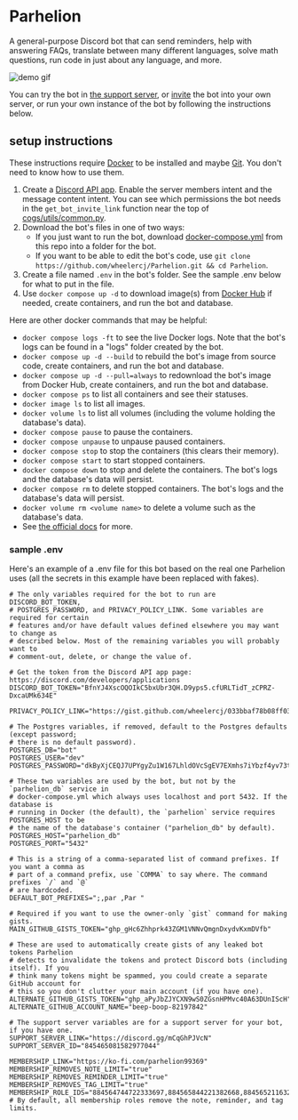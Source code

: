 # Parhelion

A general-purpose Discord bot that can send reminders, help with answering FAQs, translate between many different languages, solve math questions, run code in just about any language, and more.

![demo gif](https://media.giphy.com/media/ydzwjHvEZEc2kmi049/giphy.gif)

You can try the bot in [the support server](https://discord.gg/mCqGhPJVcN), or [invite](https://discord.com/oauth2/authorize?client_id=836071320328077332&scope=bot+applications.commands&permissions=2147740736) the bot into your own server, or run your own instance of the bot by following the instructions below.

## setup instructions

These instructions require [Docker](https://www.docker.com/) to be installed and maybe [Git](https://git-scm.com/). You don't need to know how to use them.

1. Create a [Discord API app](https://discord.com/developers/applications). Enable the server members intent and the message content intent. You can see which permissions the bot needs in the `get_bot_invite_link` function near the top of [cogs/utils/common.py](https://github.com/wheelercj/Parhelion/blob/main/cogs/utils/common.py).
2. Download the bot's files in one of two ways:
   * If you just want to run the bot, download [docker-compose.yml](docker-compose.yml) from this repo into a folder for the bot.
   * If you want to be able to edit the bot's code, use `git clone https://github.com/wheelercj/Parhelion.git && cd Parhelion`.
3. Create a file named `.env` in the bot's folder. See the sample .env below for what to put in the file.
4. Use `docker compose up -d` to download image(s) from [Docker Hub](https://hub.docker.com/r/wheelercj/parhelion/tags) if needed, create containers, and run the bot and database.

Here are other docker commands that may be helpful:

* `docker compose logs -ft` to see the live Docker logs. Note that the bot's logs can be found in a "logs" folder created by the bot.
* `docker compose up -d --build` to rebuild the bot's image from source code, create containers, and run the bot and database.
* `docker compose up -d --pull=always` to redownload the bot's image from Docker Hub, create containers, and run the bot and database.
* `docker compose ps` to list all containers and see their statuses.
* `docker image ls` to list all images.
* `docker volume ls` to list all volumes (including the volume holding the database's data).
* `docker compose pause` to pause the containers.
* `docker compose unpause` to unpause paused containers.
* `docker compose stop` to stop the containers (this clears their memory).
* `docker compose start` to start stopped containers.
* `docker compose down` to stop and delete the containers. The bot's logs and the database's data will persist.
* `docker compose rm` to delete stopped containers. The bot's logs and the database's data will persist.
* `docker volume rm <volume name>` to delete a volume such as the database's data.
* See [the official docs](https://docs.docker.com/compose/reference/) for more.

### sample .env

Here's an example of a .env file for this bot based on the real one Parhelion uses (all the secrets in this example have been replaced with fakes).

```Dotenv
# The only variables required for the bot to run are DISCORD_BOT_TOKEN,
# POSTGRES_PASSWORD, and PRIVACY_POLICY_LINK. Some variables are required for certain
# features and/or have default values defined elsewhere you may want to change as
# described below. Most of the remaining variables you will probably want to
# comment-out, delete, or change the value of.

# Get the token from the Discord API app page: https://discord.com/developers/applications
DISCORD_BOT_TOKEN="BfnYJ4XscOQOIkC5bxUbr3QH.D9yps5.cfURLTidT_zCPRZ-DxcaUMk634E"

PRIVACY_POLICY_LINK="https://gist.github.com/wheelercj/033bbaf78b08ff0335943d5119347853"

# The Postgres variables, if removed, default to the Postgres defaults (except password;
# there is no default password).
POSTGRES_DB="bot"
POSTGRES_USER="dev"
POSTGRES_PASSWORD="dkByXjCEQJ7UPYgyZu1W167LhldOVcSgEV7EXmhs7iYbzf4yv73tmIzYlmqvSQHYZrLo7se8lbOR3FYIFBzJv6NgDwg5GBj4FZI"

# These two variables are used by the bot, but not by the `parhelion_db` service in
# docker-compose.yml which always uses localhost and port 5432. If the database is
# running in Docker (the default), the `parhelion` service requires POSTGRES_HOST to be
# the name of the database's container ("parhelion_db" by default).
POSTGRES_HOST="parhelion_db"
POSTGRES_PORT="5432"

# This is a string of a comma-separated list of command prefixes. If you want a comma as
# part of a command prefix, use `COMMA` to say where. The command prefixes `/` and `@`
# are hardcoded.
DEFAULT_BOT_PREFIXES=";,par ,Par "

# Required if you want to use the owner-only `gist` command for making gists.
MAIN_GITHUB_GISTS_TOKEN="ghp_gHc6Zhhprk43ZGM1VNNvQmgnDxydvKxmDVfb"

# These are used to automatically create gists of any leaked bot tokens Parhelion
# detects to invalidate the tokens and protect Discord bots (including itself). If you
# think many tokens might be spammed, you could create a separate GitHub account for
# this so you don't clutter your main account (if you have one).
ALTERNATE_GITHUB_GISTS_TOKEN="ghp_aPyJbZJYCXN9wS0ZGsnHPMvc40A63DUnIScH"
ALTERNATE_GITHUB_ACCOUNT_NAME="beep-boop-82197842"

# The support server variables are for a support server for your bot, if you have one.
SUPPORT_SERVER_LINK="https://discord.gg/mCqGhPJVcN"
SUPPORT_SERVER_ID="845465081582977044"

MEMBERSHIP_LINK="https://ko-fi.com/parhelion99369"
MEMBERSHIP_REMOVES_NOTE_LIMIT="true"
MEMBERSHIP_REMOVES_REMINDER_LIMIT="true"
MEMBERSHIP_REMOVES_TAG_LIMIT="true"
MEMBERSHIP_ROLE_IDS="884564744722333697,884565844221382668,884565211632267285"
# By default, all membership roles remove the note, reminder, and tag limits.
```
